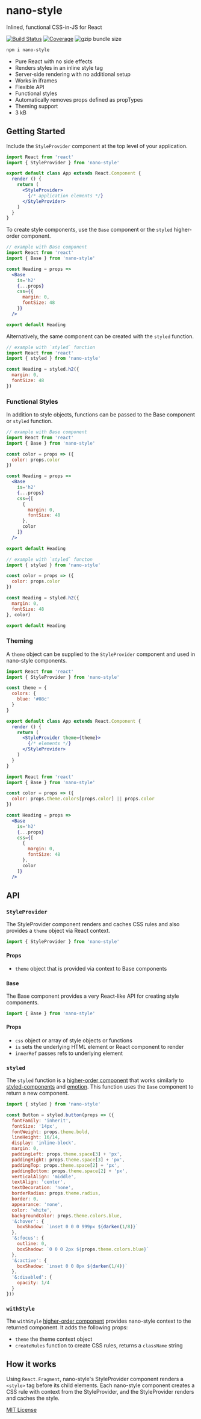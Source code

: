 
# nano-style

Inlined, functional CSS-in-JS for React

[![Build Status][build-badge]][build]
[![Coverage][coverage-badge]][coverage]
![gzip bundle size][size-badge]

[build-badge]: https://img.shields.io/travis/jxnblk/nano-style/master.svg?style=flat-square
[build]: https://travis-ci.org/jxnblk/nano-style
[coverage-badge]: https://img.shields.io/codecov/c/github/jxnblk/nano-style.svg?style=flat-square
[coverage]: https://codecov.io/github/jxnblk/nano-style
[size-badge]: https://img.shields.io/badge/gzip%20size-3.2%20kB-brightgreen.svg?style=flat-square

```sh
npm i nano-style
```

- Pure React with no side effects
- Renders styles in an inline style tag
- Server-side rendering with no additional setup
- Works in iframes
- Flexible API
- Functional styles
- Automatically removes props defined as propTypes
- Theming support
- 3 kB

## Getting Started

Include the `StyleProvider` component at the top level of your application.

```jsx
import React from 'react'
import { StyleProvider } from 'nano-style'

export default class App extends React.Component {
  render () {
    return (
      <StyleProvider>
        {/* application elements */}
      </StyleProvider>
    )
  }
}
```

To create style components, use the `Base` component or the `styled` higher-order component.

```jsx
// example with Base component
import React from 'react'
import { Base } from 'nano-style'

const Heading = props =>
  <Base
    is='h2'
    {...props}
    css={{
      margin: 0,
      fontSize: 48
    }}
  />

export default Heading
```

Alternatively, the same component can be created with the `styled` function.

```jsx
// example with `styled` function
import React from 'react'
import { styled } from 'nano-style'

const Heading = styled.h2({
  margin: 0,
  fontSize: 48
})
```

### Functional Styles

In addition to style objects, functions can be passed to the Base component or `styled` function.

```jsx
// example with Base component
import React from 'react'
import { Base } from 'nano-style'

const color = props => ({
  color: props.color
})

const Heading = props =>
  <Base
    is='h2'
    {...props}
    css={[
      {
        margin: 0,
        fontSize: 48
      },
      color
    ]}
  />

export default Heading
```

```jsx
// example with `styled` functon
import { styled } from 'nano-style'

const color = props => ({
  color: props.color
})

const Heading = styled.h2({
  margin: 0,
  fontSize: 48
}, color)

export default Heading
```

### Theming

A `theme` object can be supplied to the `StyleProvider` component and used in nano-style components.

```jsx
import React from 'react'
import { StyleProvider } from 'nano-style'

const theme = {
  colors: {
    blue: '#08c'
  }
}

export default class App extends React.Component {
  render () {
    return (
      <StyleProvider theme={theme}>
        {/* elements */}
      </StyleProvider>
    )
  }
}
```

```jsx
import React from 'react'
import { Base } from 'nano-style'

const color = props => ({
  color: props.theme.colors[props.color] || props.color
})

const Heading = props =>
  <Base
    is='h2'
    {...props}
    css={[
      {
        margin: 0,
        fontSize: 48
      },
      color
    ]}
  />
```



## API

### `StyleProvider`

The StyleProvider component renders and caches CSS rules and also provides a `theme` object via React context.

```js
import { StyleProvider } from 'nano-style'
```

#### Props

- `theme` object that is provided via context to Base components

### `Base`

The Base component provides a very React-like API for creating style components.

```jsx
import { Base } from 'nano-style'
```

#### Props

- `css` object or array of style objects or functions
- `is` sets the underlying HTML element or React component to render
- `innerRef` passes refs to underlying element

### `styled`

The `styled` function is a [higher-order component][hoc] that works similarly to [styled-components][sc] and [emotion][emotion].
This function uses the `Base` component to return a new component.

```js
import { styled } from 'nano-style'

const Button = styled.button(props => ({
  fontFamily: 'inherit',
  fontSize: '14px',
  fontWeight: props.theme.bold,
  lineHeight: 16/14,
  display: 'inline-block',
  margin: 0,
  paddingLeft: props.theme.space[3] + 'px',
  paddingRight: props.theme.space[3] + 'px',
  paddingTop: props.theme.space[2] + 'px',
  paddingBottom: props.theme.space[2] + 'px',
  verticalAlign: 'middle',
  textAlign: 'center',
  textDecoration: 'none',
  borderRadius: props.theme.radius,
  border: 0,
  appearance: 'none',
  color: 'white',
  backgroundColor: props.theme.colors.blue,
  '&:hover': {
    boxShadow: `inset 0 0 0 999px ${darken(1/8)}`
  },
  '&:focus': {
    outline: 0,
    boxShadow: `0 0 0 2px ${props.theme.colors.blue}`
  },
  '&:active': {
    boxShadow: `inset 0 0 8px ${darken(1/4)}`
  },
  '&:disabled': {
    opacity: 1/4
  }
}))
```

### `withStyle`

The `withStyle` [higher-order component][hoc] provides nano-style context to the returned component. It adds the following props:

- `theme` the theme context object
- `createRules` function to create CSS rules, returns a `className` string


## How it works

Using `React.Fragment`, nano-style's StyleProvider component renders a `<style>` tag before its child elements.
Each nano-style component creates a CSS rule with context from the StyleProvider, and the StyleProvider renders and caches the style.

[hoc]: http://www.reactjs.org/docs/higher-order-components.html
[sc]: https://github.com/styled-components/styled-components
[emotion]: https://github.com/emotion-js/emotion

[MIT License](LICENSE.md)
